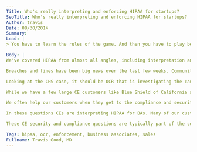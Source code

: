 ```yaml
---
Title: Who's really interpreting and enforcing HIPAA for startups?
SeoTitle: Who's really interpreting and enforcing HIPAA for startups?
Author: travis
Date: 08/30/2014
Summary: 
Lead: |
> You have to learn the rules of the game. And then you have to play better than anyone else. **- Albert Einstein**

Body: |
We've covered HIPAA from almost all angles, including interpretation and [enforcement](/learn/hipaa/the-who-and-how-of-hipaa-enforcement/). When most people think about enforcement and HIPAA, they think about [breaches](/learn/hipaa/hipaa-and-data-breaches/), fines, and potential jail time. All of those areas of enforcement are officially carried out by the [Office of Civil Rights](http://www.hhs.gov/ocr/office/) (OCR), which is part of Health and Human Services (HHS). But that's not the practical side of enforcement for many of our customers.

Breaches and fines have been big news over the last few weeks. Community Health Systems (CHS) has been in the news  lately because a malicious hacker, or group of hackers, was able to gain access to health records for 5.4 million people (CHS is a large system). The current [speculation](http://www.forbes.com/sites/danmunro/2014/08/18/cyber-attack-nets-4-5-million-records-from-large-hospital-system/) is that CHS could face fines up to $150 million levied by OCR. The cause of the CHS breach was a vulnerability in SSL discovered and made public over 4 months ago. CHS had not patched all of its servers. I assume CHS manages its own servers and likely has many, many applications; but, Heartbleed was a very public vulnerability and I'm surprised production systems were unpatched. At Catalyze we [updated](/blog/addressing-the-heartbleed-vulnerability-the-catalyze-way/) all of our systems the same day the vulnerability was discovered.

Looking at the CHS case, it should be OCR that is investigating the cause of the breach and determining the financial penalties. For [covered entities](https://training.catalyze.io/Covered%20Entities.html) (CE), OCR enforces HIPAA. That's because covered entities are the ones that ultimately own the [ePHI](/learn/hipaa/what-is-protected-health-information-or-phi/); we've [written](/blog/inheritance-and-ownership-of-compliance-risk/) about data ownership and inheritance of compliance from covered entities to business associates. And OCR [anticipates](http://www.fiercehealthit.com/story/ocr-attorney-whopping-hipaa-fines-you-aint-seen-nothin-yet/2014-06-16) many more investigations and fines over the next 12 months. In addition to OCR, states are increasingly [cracking down](http://www.fiercehealthit.com/story/privacy-mac-mcmillan-hipaa-ocr-hhs-healthcare-himss/2014-08-22?page=full) on health data privacy and security, complicating compliance for both covered entities and business associates. For the purpose of this post, our focus is more on OCR than states.

While we have a few large CE customers like Blue Shield of California and the VA, the majority of our customers are business associates (BAs) and our customers customers are covered entities. Catalyze is a business associate or subcontractor, depending on our customers. [Business associates](/learn/hipaa-subcontractors-and-baas/) and subcontractors handle or process ePHI in some way for CEs or other BAs. While OCR investigates potential breaches of BAs, what you realize pretty quickly as a BA is that you have very little interactions with OCR and HHS in proving how you comply with HIPAA. As a BA, HIPAA is largely defined by covered entities that are your customers.

We often help our customers when they get to the compliance and security point of selling to a large CE (hospital or payer typically). Our team has a lot of experience selling and managing contracts with large CEs. We still do work directly with large CEs today, and have even signed BAAs directly with CEs that are customers of our customers; this provides additional protection for our customers and transfers more of the compliance burden onto Catalyze. In our experience, we've seen the CEs interpret HIPAA rules for BAs. CEs put this interpretation onto BAs through [spreadsheets](https://cloudsecurityalliance.org/research/ccm/), checklists, and long questionnaires on security, compliance, and privacy. It's interesting in that these security and privacy questions vary from CE to CE, though there is always some overlap (things like "When did you last test your disaster recover plan?" and "What form of encryption do you use for data at rest?").

In these questions CEs are interpreting HIPAA for BAs. Many of our customers are more interested in closing contracts with CEs than completing full HIPAA audits, so CE interpretation trumps OCR interpretation much of the time. And there are things that CEs ask that aren't required by HIPAA, like stating 'all business associates need to have hardware firewalls'; we've seen this with several customers, and is the reason we host on Rackspace in addition to AWS.

These CE security and compliance questions are typically part of the contracting process, or at the very least the implementation process. They can significantly slow the closing and sales process for BAs, especially smaller startups using modern, cloud-based technologies. At Catalyze, we offer both HIPAA compliant infrastructure and content (white papers, audit reports, policies, etc) that helps *our* customers show compliance to *their* customers. We also assist customers in completing these questionnaires and spreadsheets as well as joining phone calls with security and compliance officers for our customers. To learn more about how we can help with both HIPAA compliant technology and covered entity interpretation of HIPAA, shoot us an [email](mailto:sales@catalyze.io).

Tags: hipaa, ocr, enforcement, business associates, sales
Fullname: Travis Good, MD
---
```

